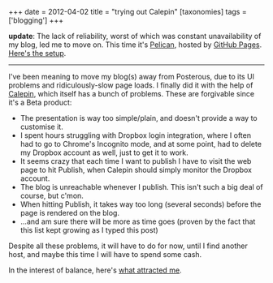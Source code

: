 +++
date = 2012-04-02
title = "trying out Calepin"
[taxonomies]
tags = ['blogging']
+++

**update**: The lack of reliability, worst of which was constant
unavailability of my blog, led me to move on. This time it's [Pelican],
hosted by [GitHub Pages]. [Here's the setup].

---

I've been meaning to move my blog(s) away from Posterous, due to its UI
problems and ridiculously-slow page loads. I finally did it with the
help of [Calepin], which itself has a bunch of problems. These are
forgivable since it's a Beta product:

-   The presentation is way too simple/plain, and doesn't provide a way
    to customise it.
-   I spent hours struggling with Dropbox login integration, where I
    often had to go to Chrome's Incognito mode, and at some point, had
    to delete my Dropbox account as well, just to get it to work.
-   It seems crazy that each time I want to publish I have to visit the
    web page to hit Publish, when Calepin should simply monitor the
    Dropbox account.
-   The blog is unreachable whenever I publish. This isn't such a big
    deal of course, but c'mon.
-   When hitting Publish, it takes way too long (several seconds) before
    the page is rendered on the blog.
-   ...and am sure there will be more as time goes (proven by the fact
    that this list kept growing as I typed this post)

Despite all these problems, it will have to do for now, until I find
another host, and maybe this time I will have to spend some cash.

In the interest of balance, here's [what attracted me].

  [Pelican]: http://pelican.notmyidea.org
  [GitHub Pages]: http://pages.github.com
  [Here's the setup]: http://tshepang.net/blogging-with-pelican
  [Calepin]: http://calepin.co/
  [what attracted me]: http://tshepang.net/what-me-loves-about-static-website-generation
